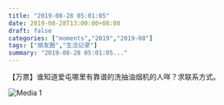 ```yaml
---
title: "2019-08-28 05:01:05"
date: 2019-08-28T13:00:00+08:00
draft: false
categories: ["moments","2019","2019-08"]
tags: ["朋友圈","生活记录"]
summary: "2019-08-28 05:01:05..."
---
```


【万票】谁知道爱屯哪里有靠谱的洗抽油烟机的人咩？求联系方式。

![Media 1](/Moments/photos/2019-08-28/201908280501050.jpg)

